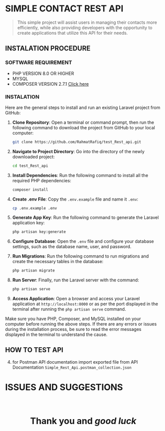 # SIMPLE CONTACT REST API
> This simple project will assist users in managing their contacts more efficiently, while also providing developers with the opportunity to create applications that utilize this API for their needs.


## INSTALATION PROCEDURE
### SOFTWARE REQUIREMENT
- PHP VERSION 8.0 OR HIGHER
- MYSQL 
- COMPOSER VERSION 2.7.1 [Click here](https://getcomposer.org/download/)
### INSTALATION
Here are the general steps to install and run an existing Laravel project from GitHub:

1. **Clone Repository**: Open a terminal or command prompt, then run the following command to download the project from GitHub to your local computer:
   ```bash
   git clone https://github.com/RahmatRafiq/test_Rest_api.git
   ```
  

2. **Navigate to Project Directory**: Go into the directory of the newly downloaded project:
   ```bash
   cd test_Rest_api
   ```
   

3. **Install Dependencies**: Run the following command to install all the required PHP dependencies:
   ```bash
   composer install
   ```

4. **Create .env File**: Copy the `.env.example` file and name it `.env`:
   ```bash
   cp .env.example .env
   ```

5. **Generate App Key**: Run the following command to generate the Laravel application key:
   ```bash
   php artisan key:generate
   ```

6. **Configure Database**: Open the `.env` file and configure your database settings, such as the database name, user, and password.

7. **Run Migrations**: Run the following command to run migrations and create the necessary tables in the database:
   ```bash
   php artisan migrate
   ```

8. **Run Server**: Finally, run the Laravel server with the command:
   ```bash
   php artisan serve
   ```

9. **Access Application**: Open a browser and access your Laravel application at `http://localhost:8000` or as per the port displayed in the terminal after running the `php artisan serve` command.

Make sure you have PHP, Composer, and MySQL installed on your computer before running the above steps. If there are any errors or issues during the installation process, be sure to read the error messages displayed in the terminal to understand the cause.
## HOW TO TEST API
4. for Postman API documentation
import exported file from API Documentation ```Simple_Rest_Api.postman_collection.json```


# ISSUES AND SUGGESTIONS
<br>
<h1 align="center"><strong>Thank you</strong> and <em>good luck</em></h>
